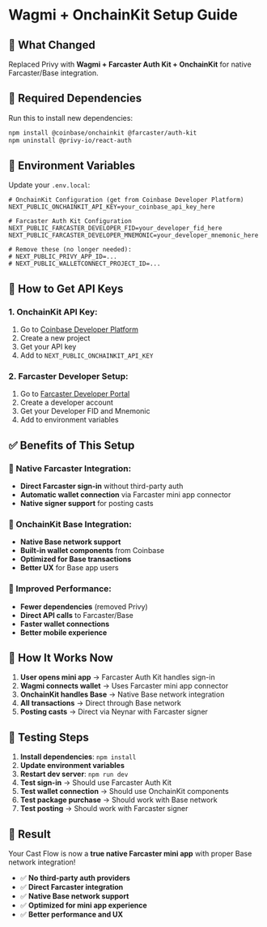 # Wagmi + OnchainKit Setup Guide

## 🎯 **What Changed**

Replaced Privy with **Wagmi + Farcaster Auth Kit + OnchainKit** for native Farcaster/Base integration.

## 🔧 **Required Dependencies**

Run this to install new dependencies:

```bash
npm install @coinbase/onchainkit @farcaster/auth-kit
npm uninstall @privy-io/react-auth
```

## 🔑 **Environment Variables**

Update your `.env.local`:

```env
# OnchainKit Configuration (get from Coinbase Developer Platform)
NEXT_PUBLIC_ONCHAINKIT_API_KEY=your_coinbase_api_key_here

# Farcaster Auth Kit Configuration
NEXT_PUBLIC_FARCASTER_DEVELOPER_FID=your_developer_fid_here
NEXT_PUBLIC_FARCASTER_DEVELOPER_MNEMONIC=your_developer_mnemonic_here

# Remove these (no longer needed):
# NEXT_PUBLIC_PRIVY_APP_ID=...
# NEXT_PUBLIC_WALLETCONNECT_PROJECT_ID=...
```

## 🚀 **How to Get API Keys**

### **1. OnchainKit API Key:**
1. Go to [Coinbase Developer Platform](https://portal.cdp.coinbase.com/)
2. Create a new project
3. Get your API key
4. Add to `NEXT_PUBLIC_ONCHAINKIT_API_KEY`

### **2. Farcaster Developer Setup:**
1. Go to [Farcaster Developer Portal](https://developers.farcaster.xyz/)
2. Create a developer account
3. Get your Developer FID and Mnemonic
4. Add to environment variables

## ✅ **Benefits of This Setup**

### **🎯 Native Farcaster Integration:**
- **Direct Farcaster sign-in** without third-party auth
- **Automatic wallet connection** via Farcaster mini app connector
- **Native signer support** for posting casts

### **🎯 OnchainKit Base Integration:**
- **Native Base network support**
- **Built-in wallet components** from Coinbase
- **Optimized for Base transactions**
- **Better UX** for Base app users

### **🎯 Improved Performance:**
- **Fewer dependencies** (removed Privy)
- **Direct API calls** to Farcaster/Base
- **Faster wallet connections**
- **Better mobile experience**

## 🔧 **How It Works Now**

1. **User opens mini app** → Farcaster Auth Kit handles sign-in
2. **Wagmi connects wallet** → Uses Farcaster mini app connector
3. **OnchainKit handles Base** → Native Base network integration
4. **All transactions** → Direct through Base network
5. **Posting casts** → Direct via Neynar with Farcaster signer

## 🧪 **Testing Steps**

1. **Install dependencies**: `npm install`
2. **Update environment variables**
3. **Restart dev server**: `npm run dev`
4. **Test sign-in** → Should use Farcaster Auth Kit
5. **Test wallet connection** → Should use OnchainKit components
6. **Test package purchase** → Should work with Base network
7. **Test posting** → Should work with Farcaster signer

## 🎉 **Result**

Your Cast Flow is now a **true native Farcaster mini app** with proper Base network integration!

- ✅ **No third-party auth providers**
- ✅ **Direct Farcaster integration**
- ✅ **Native Base network support**
- ✅ **Optimized for mini app experience**
- ✅ **Better performance and UX**
